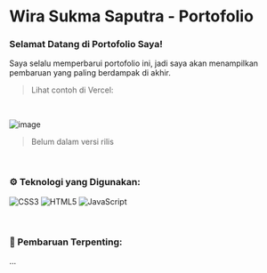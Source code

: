 # Wira Sukma Saputra - Portofolio
### Selamat Datang di Portofolio Saya!
Saya selalu memperbarui portofolio ini, jadi saya akan menampilkan pembaruan yang paling berdampak di akhir.

> Lihat contoh di Vercel:
> <br />
<!-- > [https://portofolio-vercel-eight.vercel.app](https://portofolio-vercel-eight.vercel.app) -->

<br />

![image](https://github.com/Wira07/Portofolio/assets/62601767/a7478355-f37d-4601-b386-ee970df58172)
> Belum dalam versi rilis

<br />

### ⚙️ Teknologi yang Digunakan:
![CSS3](https://img.shields.io/badge/css3-%231572B6.svg?style=for-the-badge&logo=css3&logoColor=white)
![HTML5](https://img.shields.io/badge/html5-%23E34F26.svg?style=for-the-badge&logo=html5&logoColor=white)
![JavaScript](https://img.shields.io/badge/JavaScript-F7DF1E?style=for-the-badge&logo=javascript&logoColor=black)

<br />

### 📜 Pembaruan Terpenting:
...
